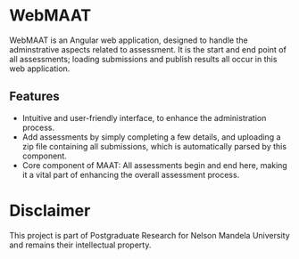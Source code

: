 # WebMAAT
WebMAAT is an Angular web application, designed to handle the adminstrative aspects related to assessment. It is the start and end point of all assessments; loading submissions and publish results all occur in this web application.

## Features
* Intuitive and user-friendly interface, to enhance the administration process.
* Add assessments by simply completing a few details, and uploading a zip file containing all submissions, which is automatically parsed by this component.
* Core component of MAAT: All assessments begin and end here, making it a vital part of enhancing the overall assessment process.

# Disclaimer
This project is part of Postgraduate Research for Nelson Mandela University and remains their intellectual property.
